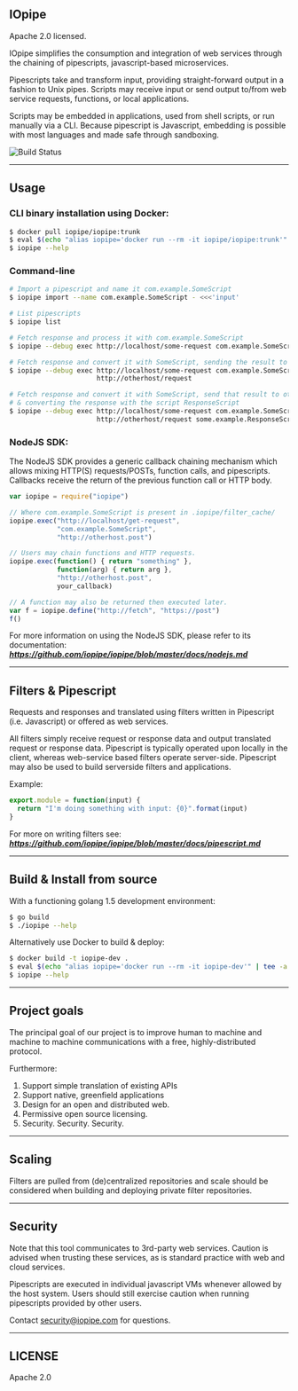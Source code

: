 IOpipe
---------------------------------------
Apache 2.0 licensed.

IOpipe simplifies the consumption and integration of web services through
the chaining of pipescripts, javascript-based microservices.

Pipescripts take and transform input, providing straight-forward output
in a fashion to Unix pipes. Scripts may receive input or send output to/from
web service requests, functions, or local applications.

Scripts may be embedded in applications, used from shell scripts, or run manually
via a CLI. Because pipescript is Javascript, embedding is possible with most
languages and made safe through sandboxing.

![Build Status](https://circleci.com/gh/iopipe/iopipe.png?circle-token=eae431abda6b19dbfca597af818bb01092211272)

---------------------------------------
Usage
---------------------------------------

### CLI binary installation using Docker:

```bash
$ docker pull iopipe/iopipe:trunk
$ eval $(echo "alias iopipe='docker run --rm -it iopipe/iopipe:trunk'" | tee -a ~/.bashrc)
$ iopipe --help
```

### Command-line

```sh
# Import a pipescript and name it com.example.SomeScript
$ iopipe import --name com.example.SomeScript - <<<'input'

# List pipescripts
$ iopipe list

# Fetch response and process it with com.example.SomeScript
$ iopipe --debug exec http://localhost/some-request com.example.SomeScript

# Fetch response and convert it with SomeScript, sending the result to otherhost
$ iopipe --debug exec http://localhost/some-request com.example.SomeScript \
                      http://otherhost/request

# Fetch response and convert it with SomeScript, send that result to otherhost,
# & converting the response with the script ResponseScript
$ iopipe --debug exec http://localhost/some-request com.example.SomeScript \
                      http://otherhost/request some.example.ResponseScript
```

### NodeJS SDK:

The NodeJS SDK provides a generic callback chaining mechanism which allows
mixing HTTP(S) requests/POSTs, function calls, and pipescripts. Callbacks
receive the return of the previous function call or HTTP body.

```javascript
var iopipe = require("iopipe")

// Where com.example.SomeScript is present in .iopipe/filter_cache/
iopipe.exec("http://localhost/get-request",
            "com.example.SomeScript",
            "http://otherhost.post")

// Users may chain functions and HTTP requests.
iopipe.exec(function() { return "something" },
            function(arg) { return arg },
            "http://otherhost.post",
            your_callback)

// A function may also be returned then executed later.
var f = iopipe.define("http://fetch", "https://post")
f()
```

For more information on using the NodeJS SDK, please refer to its documentation:
***https://github.com/iopipe/iopipe/blob/master/docs/nodejs.md***

---------------------------------------
Filters & Pipescript
---------------------------------------

Requests and responses and translated using filters written in
Pipescript (i.e. Javascript) or offered as web services.

All filters simply receive request or response data and output
translated request or response data. Pipescript is typically operated
upon locally in the client, whereas web-service based filters operate
server-side. Pipescript may also be used to build serverside filters
and applications.

Example:

```javascript
export.module = function(input) {
  return "I'm doing something with input: {0}".format(input)
}
```

For more on writing filters see:
***https://github.com/iopipe/iopipe/blob/master/docs/pipescript.md***

---------------------------------------
Build & Install from source
---------------------------------------

With a functioning golang 1.5 development environment:

```bash
$ go build
$ ./iopipe --help
```

Alternatively use Docker to build & deploy:

```bash
$ docker build -t iopipe-dev .
$ eval $(echo "alias iopipe='docker run --rm -it iopipe-dev'" | tee -a ~/.bashrc)
$ iopipe --help
```

---------------------------------------
Project goals
---------------------------------------

The principal goal of our project is to improve
human to machine and machine to machine communications
with a free, highly-distributed protocol.

Furthermore:

1. Support simple translation of existing APIs
2. Support native, greenfield applications
3. Design for an open and distributed web.
4. Permissive open source licensing.
5. Security. Security. Security.

---------------------------------------
Scaling
---------------------------------------

Filters are pulled from (de)centralized repositories
and scale should be considered when building and
deploying private filter repositories.

---------------------------------------
Security
---------------------------------------

Note that this tool communicates to 3rd-party
web services. Caution is advised when trusting
these services, as is standard practice with
web and cloud services.

Pipescripts are executed in individual
javascript VMs whenever allowed by the host
system. Users should still exercise caution
when running pipescripts provided by other
users.

Contact security@iopipe.com for questions.

---------------------------------------
LICENSE
---------------------------------------

Apache 2.0
